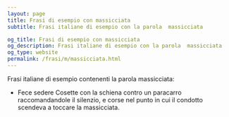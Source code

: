 ```yaml
---
layout: page
title: Frasi di esempio con massicciata 
subtitle: Frasi italiane di esempio con la parola  massicciata

og_title: Frasi di esempio con massicciata 
og_description: Frasi italiane di esempio con la parola  massicciata
og_type: website
permalink: /frasi/m/massicciata.html
---
```


Frasi italiane di esempio contenenti la parola massicciata:


- Fece sedere Cosette con la schiena contro un paracarro raccomandandole il silenzio, e corse nel punto in cui il condotto scendeva a toccare la massicciata.
